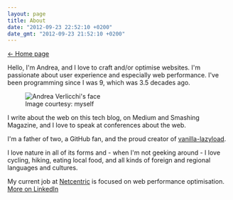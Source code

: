 ```yaml
---
layout: page
title: About
date: "2012-09-23 22:52:10 +0200"
date_gmt: "2012-09-23 21:52:10 +0200"
---
```


<nav class="post-back post-back--top">
  <a href="/">&larr; Home page</a>
</nav>

Hello, I'm Andrea, and I love to craft and/or optimise websites. I'm passionate about user experience and especially web performance. I've been programming since I was 9, which was 3.5 decades ago. 

<figure class="about-face">
  <div class="about-face__spacer">
  <img alt="Andrea Verlicchi's face" src="/assets/pages-images/andrea-verlicchi-face__1x.jpg" srcset="/assets/pages-images/andrea-verlicchi-face__1x.jpg 1x, /assets/pages-images/andrea-verlicchi-face__2x.jpg 2x" class="about-face__image">
  </div>
  <figcaption>Image courtesy: myself</figcaption>
</figure>

I write about the web on this tech blog, on Medium and Smashing Magazine, and I love to speak at conferences about the web.

I'm a father of two, a GitHub fan, and the proud creator of [vanilla-lazyload](https://github.com/verlok/vanilla-lazyload). 

I love nature in all of its forms and - when I'm not geeking around - I love cycling, hiking, eating local food, and all kinds of foreign and regional languages and cultures.

My current job at [Netcentric](https://www.netcentric.biz) is focused on web performance optimisation. [More on LinkedIn](https://linkedin.com/in/andreaverlicchi)
